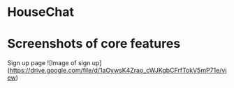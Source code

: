# HouseChat
# Screenshots of core features
Sign up page
![Image of sign up]
(https://drive.google.com/file/d/1aOywsK4Zrao_cWJKgbCFrfTokV5mP71e/view)
